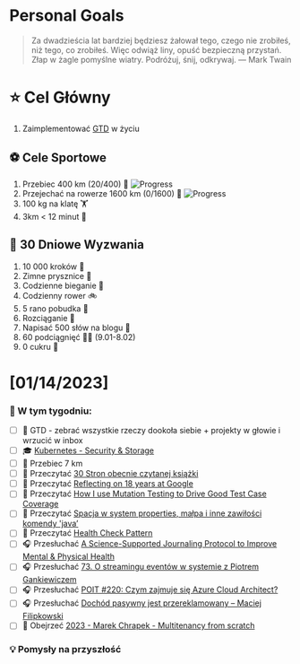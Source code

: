 
Personal Goals
==============
> Za dwadzieścia lat bardziej będziesz żałował tego, czego nie zrobiłeś, niż tego, co zrobiłeś. Więc odwiąż liny, opuść bezpieczną przystań. Złap w żagle pomyślne wiatry. Podróżuj, śnij, odkrywaj.
> — Mark Twain

# ⭐ Cel Główny
1. Zaimplementować [GTD](https://gettingthingsdone.com/) w życiu

## ⚽️ Cele Sportowe
1. Przebiec 400 km (20/400) 🏃 ![Progress](https://progress-bar.dev/5/)
2. Przejechać na rowerze 1600 km (0/1600) 🚴 ![Progress](https://progress-bar.dev/0/)
3. 100 kg na klatę  🏋️
4. 3km < 12 minut 👟

## 🎯 30 Dniowe Wyzwania
1. 10 000 kroków 🦶 
2. Zimne prysznice 🚿
3. Codzienne bieganie 🏃
4. Codzienny rower 🚲
5. 5 rano pobudka 🌅
6. Rozciąganie 🧘
7. Napisać 500 słów na blogu 📝
8. 60 podciągnięć 🏋️‍♂️ (9.01-8.02)
9. 0 cukru 🎂

# [01/14/2023]
### 🚧 W tym tygodniu:
- [ ] 🧹 GTD - zebrać wszystkie rzeczy dookoła siebie + projekty w głowie i wrzucić w inbox
- [ ] 🎓 [Kubernetes - Security & Storage](https://www.udemy.com/course/certified-kubernetes-administrator-with-practice-tests/)
- [ ] 🏃 Przebiec 7 km
- [ ] 📗 Przeczytać [30 Stron obecnie czytanej książki](https://github.com/BartoszDabek/bdabek.pl/blob/master/miscellaneous/books.md)
- [ ] 📗 Przeczytać [Reflecting on 18 years at Google](https://ln.hixie.ch/?start=1700627373&count=1)
- [ ] 📗 Przeczytać [How I use Mutation Testing to Drive Good Test Case Coverage](https://akjaw.com/using-mutation-testing-for-good-test-coverage/)
- [ ] 📗 Przeczytać [Spacja w system properties, małpa i inne zawiłości komendy 'java’](https://pkubowicz.pl/spacja-w-system-properties-malpa-i-inne-zawilosci-komendy-java/)
- [ ] 📗 Przeczytać [Health Check Pattern](https://java-design-patterns.com/patterns/health-check/)
- [ ] 🎧 Przesłuchać [A Science-Supported Journaling Protocol to Improve Mental & Physical Health](https://www.hubermanlab.com/episode/a-science-supported-journaling-protocol-to-improve-mental-physical-health)
- [ ] 🎧 Przesłuchać [73. O streamingu eventów w systemie z Piotrem Gankiewiczem](https://bettersoftwaredesign.pl/episodes/73)
- [ ] 🎧 Przesłuchać [POIT #220: Czym zajmuje się Azure Cloud Architect?](https://porozmawiajmyoit.pl/poit-220-czym-zajmuje-sie-azure-cloud-architect/)
- [ ] 🎧 Przesłuchać [Dochód pasywny jest przereklamowany – Maciej Filipkowski](https://zaprojektujswojezycie.pl/dochod-pasywny-jest-przereklamowany-maciej-filipkowski/)
- [ ] 🎥 Obejrzeć [2023 - Marek Chrapek - Multitenancy from scratch](https://youtu.be/5t02XoWf_Bw)

### 💡 Pomysły na przyszłość

